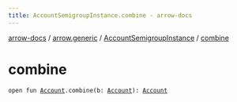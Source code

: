 ```yaml
---
title: AccountSemigroupInstance.combine - arrow-docs
---
```


[arrow-docs](../../index.html) / [arrow.generic](../index.html) / [AccountSemigroupInstance](index.html) / [combine](./combine.html)

# combine

`open fun `[`Account`](../-account/index.html)`.combine(b: `[`Account`](../-account/index.html)`): `[`Account`](../-account/index.html)